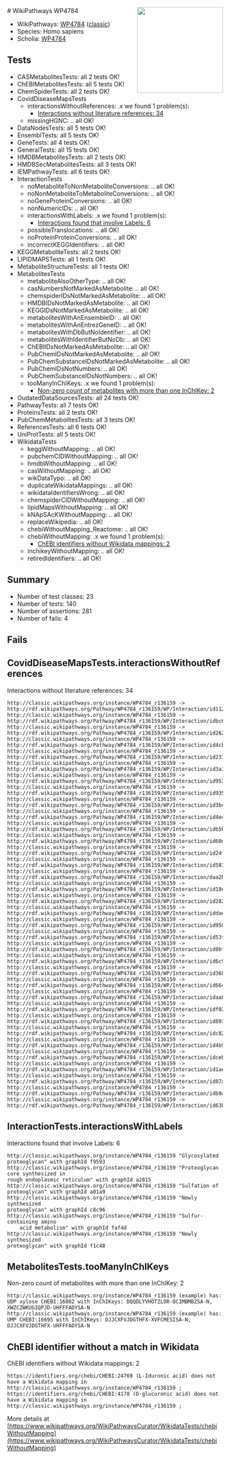 <img style="float: right; width: 200px" src="https://cms-assets.nporadio.nl/npo3fm/NPO-Serious-Request-Logo-Groen-Ik-Steun-RGB.png" />
# WikiPathways WP4784

* WikiPathways: [WP4784](https://wikipathways.org/pathways/WP4784) ([classic](https://classic.wikipathways.org/instance/WP4784))
* Species: Homo sapiens
* Scholia: [WP4784](https://scholia.toolforge.org/wikipathways/WP4784)
## Tests
* CASMetabolitesTests: all 2 tests OK!
* ChEBIMetabolitesTests: all 5 tests OK!
* ChemSpiderTests: all 2 tests OK!
* CovidDiseaseMapsTests
    * interactionsWithoutReferences: .x we found 1 problem(s):
        * [Interactions without literature references: 34](#9701cd23)
    * missingHGNC: .. all OK!
* DataNodesTests: all 5 tests OK!
* EnsemblTests: all 5 tests OK!
* GeneTests: all 4 tests OK!
* GeneralTests: all 15 tests OK!
* HMDBMetabolitesTests: all 2 tests OK!
* HMDBSecMetabolitesTests: all 3 tests OK!
* IEMPathwayTests: all 6 tests OK!
* InteractionTests
    * noMetaboliteToNonMetaboliteConversions: .. all OK!
    * noNonMetaboliteToMetaboliteConversions: .. all OK!
    * noGeneProteinConversions: .. all OK!
    * nonNumericIDs: .. all OK!
    * interactionsWithLabels: .x we found 1 problem(s):
        * [Interactions found that involve Labels: 6](#630d267d)
    * possibleTranslocations: .. all OK!
    * noProteinProteinConversions: .. all OK!
    * incorrectKEGGIdentifiers: .. all OK!
* KEGGMetaboliteTests: all 2 tests OK!
* LIPIDMAPSTests: all 1 tests OK!
* MetaboliteStructureTests: all 1 tests OK!
* MetabolitesTests
    * metaboliteAlsoOtherType: .. all OK!
    * casNumbersNotMarkedAsMetabolite: .. all OK!
    * chemspiderIDsNotMarkedAsMetabolite: .. all OK!
    * HMDBIDsNotMarkedAsMetabolite: .. all OK!
    * KEGGIDsNotMarkedAsMetabolite: .. all OK!
    * metabolitesWithAnEnsembleID: .. all OK!
    * metabolitesWithAnEntrezGeneID: .. all OK!
    * metabolitesWithDbButNoIdentifier: .. all OK!
    * metabolitesWithIdentifierButNoDb: .. all OK!
    * ChEBIIDsNotMarkedAsMetabolite: .. all OK!
    * PubChemIDsNotMarkedAsMetabolite: .. all OK!
    * PubChemSubstanceIDsNotMarkedAsMetabolite: .. all OK!
    * PubChemIDsNotNumbers: .. all OK!
    * PubChemSubstanceIDsNotNumbers: .. all OK!
    * tooManyInChIKeys: .x we found 1 problem(s):
        * [Non-zero count of metabolites with more than one InChIKey: 2](#a4e4037f)
* OudatedDataSourcesTests: all 24 tests OK!
* PathwayTests: all 7 tests OK!
* ProteinsTests: all 2 tests OK!
* PubChemMetabolitesTests: all 3 tests OK!
* ReferencesTests: all 6 tests OK!
* UniProtTests: all 5 tests OK!
* WikidataTests
    * keggWithoutMapping: .. all OK!
    * pubchemCIDWithoutMapping: .. all OK!
    * hmdbWithoutMapping: .. all OK!
    * casWithoutMapping: .. all OK!
    * wikDataTypo: .. all OK!
    * duplicateWikidataMappings: .. all OK!
    * wikidataIdentifiersWrong: .. all OK!
    * chemspiderCIDWithoutMapping: .. all OK!
    * lipidMapsWithoutMapping: .. all OK!
    * kNApSAcKWithoutMapping: .. all OK!
    * replaceWikipedia: .. all OK!
    * chebiWithoutMapping_Reactome: .. all OK!
    * chebiWithoutMapping: .x we found 1 problem(s):
        * [ChEBI identifiers without Wikidata mappings: 2](#a8d554ce)
    * inchikeyWithoutMapping: .. all OK!
    * retiredIdentifiers: .. all OK!


## Summary

* Number of test classes: 23
* Number of tests: 140
* Number of assertions: 281
* Number of fails: 4

## Fails

<a name="9701cd23" />

## CovidDiseaseMapsTests.interactionsWithoutReferences

Interactions without literature references: 34
```
http://classic.wikipathways.org/instance/WP4784_r136159 -> http://rdf.wikipathways.org/Pathway/WP4784_r136159/WP/Interaction/id1126db9c
http://classic.wikipathways.org/instance/WP4784_r136159 -> http://rdf.wikipathways.org/Pathway/WP4784_r136159/WP/Interaction/idbc60baf4
http://classic.wikipathways.org/instance/WP4784_r136159 -> http://rdf.wikipathways.org/Pathway/WP4784_r136159/WP/Interaction/id262c22a9
http://classic.wikipathways.org/instance/WP4784_r136159 -> http://rdf.wikipathways.org/Pathway/WP4784_r136159/WP/Interaction/id4cb20e14
http://classic.wikipathways.org/instance/WP4784_r136159 -> http://rdf.wikipathways.org/Pathway/WP4784_r136159/WP/Interaction/id231f3742
http://classic.wikipathways.org/instance/WP4784_r136159 -> http://rdf.wikipathways.org/Pathway/WP4784_r136159/WP/Interaction/id3a160615
http://classic.wikipathways.org/instance/WP4784_r136159 -> http://rdf.wikipathways.org/Pathway/WP4784_r136159/WP/Interaction/id953cd359
http://classic.wikipathways.org/instance/WP4784_r136159 -> http://rdf.wikipathways.org/Pathway/WP4784_r136159/WP/Interaction/id9352d435
http://classic.wikipathways.org/instance/WP4784_r136159 -> http://rdf.wikipathways.org/Pathway/WP4784_r136159/WP/Interaction/id3bc4867b
http://classic.wikipathways.org/instance/WP4784_r136159 -> http://rdf.wikipathways.org/Pathway/WP4784_r136159/WP/Interaction/id4e4293dd
http://classic.wikipathways.org/instance/WP4784_r136159 -> http://rdf.wikipathways.org/Pathway/WP4784_r136159/WP/Interaction/idb5b28b50
http://classic.wikipathways.org/instance/WP4784_r136159 -> http://rdf.wikipathways.org/Pathway/WP4784_r136159/WP/Interaction/id60daebd3
http://classic.wikipathways.org/instance/WP4784_r136159 -> http://rdf.wikipathways.org/Pathway/WP4784_r136159/WP/Interaction/id24f327d
http://classic.wikipathways.org/instance/WP4784_r136159 -> http://rdf.wikipathways.org/Pathway/WP4784_r136159/WP/Interaction/id5877efd3
http://classic.wikipathways.org/instance/WP4784_r136159 -> http://rdf.wikipathways.org/Pathway/WP4784_r136159/WP/Interaction/daa2b
http://classic.wikipathways.org/instance/WP4784_r136159 -> http://rdf.wikipathways.org/Pathway/WP4784_r136159/WP/Interaction/id18e10d3f
http://classic.wikipathways.org/instance/WP4784_r136159 -> http://rdf.wikipathways.org/Pathway/WP4784_r136159/WP/Interaction/id282d297
http://classic.wikipathways.org/instance/WP4784_r136159 -> http://rdf.wikipathways.org/Pathway/WP4784_r136159/WP/Interaction/iddae07d44
http://classic.wikipathways.org/instance/WP4784_r136159 -> http://rdf.wikipathways.org/Pathway/WP4784_r136159/WP/Interaction/id950944a
http://classic.wikipathways.org/instance/WP4784_r136159 -> http://rdf.wikipathways.org/Pathway/WP4784_r136159/WP/Interaction/id53fa5c89
http://classic.wikipathways.org/instance/WP4784_r136159 -> http://rdf.wikipathways.org/Pathway/WP4784_r136159/WP/Interaction/id8bf24cc5
http://classic.wikipathways.org/instance/WP4784_r136159 -> http://rdf.wikipathways.org/Pathway/WP4784_r136159/WP/Interaction/id6c986edf
http://classic.wikipathways.org/instance/WP4784_r136159 -> http://rdf.wikipathways.org/Pathway/WP4784_r136159/WP/Interaction/id368221f1
http://classic.wikipathways.org/instance/WP4784_r136159 -> http://rdf.wikipathways.org/Pathway/WP4784_r136159/WP/Interaction/id6641570c
http://classic.wikipathways.org/instance/WP4784_r136159 -> http://rdf.wikipathways.org/Pathway/WP4784_r136159/WP/Interaction/idaa870ae9
http://classic.wikipathways.org/instance/WP4784_r136159 -> http://rdf.wikipathways.org/Pathway/WP4784_r136159/WP/Interaction/idf02814e8
http://classic.wikipathways.org/instance/WP4784_r136159 -> http://rdf.wikipathways.org/Pathway/WP4784_r136159/WP/Interaction/id893d736b
http://classic.wikipathways.org/instance/WP4784_r136159 -> http://rdf.wikipathways.org/Pathway/WP4784_r136159/WP/Interaction/idc8295a55
http://classic.wikipathways.org/instance/WP4784_r136159 -> http://rdf.wikipathways.org/Pathway/WP4784_r136159/WP/Interaction/id4b994c8c
http://classic.wikipathways.org/instance/WP4784_r136159 -> http://rdf.wikipathways.org/Pathway/WP4784_r136159/WP/Interaction/idceb8f07f
http://classic.wikipathways.org/instance/WP4784_r136159 -> http://rdf.wikipathways.org/Pathway/WP4784_r136159/WP/Interaction/id1ae2c86c
http://classic.wikipathways.org/instance/WP4784_r136159 -> http://rdf.wikipathways.org/Pathway/WP4784_r136159/WP/Interaction/id87a84cd1
http://classic.wikipathways.org/instance/WP4784_r136159 -> http://rdf.wikipathways.org/Pathway/WP4784_r136159/WP/Interaction/idb9a2a75c
http://classic.wikipathways.org/instance/WP4784_r136159 -> http://rdf.wikipathways.org/Pathway/WP4784_r136159/WP/Interaction/id63b6a533
```

<a name="630d267d" />

## InteractionTests.interactionsWithLabels

Interactions found that involve Labels: 6
```
http://classic.wikipathways.org/instance/WP4784_r136159 "Glycosylated proteoglycan" with graphId f9593
http://classic.wikipathways.org/instance/WP4784_r136159 "Proteoglycan core synthesized in
rough endoplasmic reticulum" with graphId a2815
http://classic.wikipathways.org/instance/WP4784_r136159 "Sulfation of
proteoglycan" with graphId a01a9
http://classic.wikipathways.org/instance/WP4784_r136159 "Newly synthesized
proteoglycan" with graphId c8c96
http://classic.wikipathways.org/instance/WP4784_r136159 "Sulfur-containing amino
    acid metabolism" with graphId faf4d
http://classic.wikipathways.org/instance/WP4784_r136159 "Newly synthesized
proteoglycan" with graphId f1c48
```

<a name="a4e4037f" />

## MetabolitesTests.tooManyInChIKeys

Non-zero count of metabolites with more than one InChIKey: 2
```
http://classic.wikipathways.org/instance/WP4784_r136159 (example) has: UDP xylose CHEBI:16082 with InChIKeys: DQQDLYVHOTZLOR-OCIMBMBZSA-N, XWZCZWKUGIQPJD-UHFFFAOYSA-N
http://classic.wikipathways.org/instance/WP4784_r136159 (example) has: UMP CHEBI:16695 with InChIKeys: DJJCXFVJDGTHFX-XVFCMESISA-N, DJJCXFVJDGTHFX-UHFFFAOYSA-N
```

<a name="a8d554ce" />

## ChEBI identifier without a match in Wikidata

ChEBI identifiers without Wikidata mappings: 2
```
https://identifiers.org/chebi/CHEBI:24769 (L-Iduronic acid) does not have a Wikidata mapping in http://classic.wikipathways.org/instance/WP4784_r136159 ; 
https://identifiers.org/chebi/CHEBI:4178 (D-glucuronic acid) does not have a Wikidata mapping in http://classic.wikipathways.org/instance/WP4784_r136159 ; 
```

More details at [https://www.wikipathways.org/WikiPathwaysCurator/WikidataTests/chebiWithoutMapping](https://www.wikipathways.org/WikiPathwaysCurator/WikidataTests/chebiWithoutMapping)

